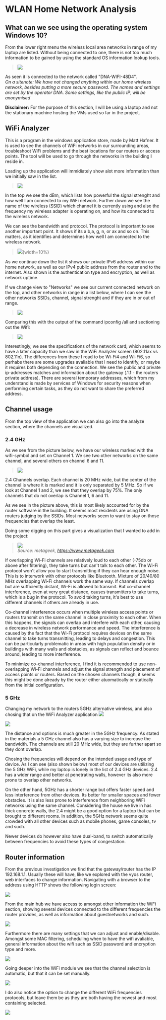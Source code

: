 # WLAN Home Network Analysis

## What can we see using the operating system Windows 10?

From the lower right menu the wireless local area networks in range of my laptop are listed. Without being connected to one, there is not too much information to be gained by using the standard OS information lookup tools. 

>![](/documentation/E14/wifi1.jpeg)

As seen it is connected to the network called "DNA-WIFI-48D4". \
*On a sitenote: We have not changed anything within our home wireless network, besides putting a more secure password. The names and settings are set by the operator DNA. Some settings, like the public IP, will be anonymised*

**Disclaimer:** For the purpose of this section, I will be using a laptop and not the stationary machine hosting the VMs used so far in the project. 


## WiFi Analyzer

This is a program in the windows application store, made by Matt Hafner. It is used to see the channels of WiFi networks in our surrounding areas, troubleshoot WiFi problems and the best locations for our routers or access points. 
The tool will be used to go through the networks in the building I reside in. 


Loading up the application will immidiately show alot more information than we initially saw in the list. 

>![](/documentation/E14/wifi2c.jpg)

In the top we see the dBm, which lists how powerful the signal strenght and how well I am connected to my WiFi network. 
Further down we see the name of the wireless (SSID) which channel it is currently using and also the frequency my wireless adapter is operating on, and how its connected to the wireless network. 

We can see the bandwidth and protocol. The protocol is important to see another important point. It shows if its a b,a, g, n, or ax and so on. This matters, as it identifies and determines how well I am connected 
to the wireless network. 

>![](/documentation/E14/wifiprotocol.png){width=10%}

As we continue down the list it shows our private IPv6 address within our home network, as well as our IPv4 public address from the router and to the internet. 
Also shown is the authentication type and encryption, as well as network uptime.

If we change view to "Networks" we see our current connected network on the top, and other networks in range in a list below, where I can see the other networks SSIDs, channel, signal strenght and if they are in or out of range. 

>![](/documentation/E14/wifi3.jpeg)

Comparing this with the output of the command ipconfig /all and sectioning out the Wifi:

>![](/documentation/E14/wifi4.jpeg)


Interestingly, we see the specifications of the network card, which seems to have a later capacity than we saw in the WiFi Analyzer screen (802.11ax vs 802.11n). The differences from these I read to be Wi-Fi4 and Wi-Fi6, so perhabs there are some upgrades avaliable that I need to identify, or maybe it requires both depending on the connection. 
We see the public and private ip-addresses matches and information about the gateway (.1.1 - the routers private address). There are several temporary addresses, which from my understand is made by services of Windows for security reasons when performing certain tasks, as they do not want to share the preferred address. 


## Channel usage

From the top view of the application we can also go into the analyze section, where the channels are visualized. 


### 2.4 GHz

As we see from the picture below, we have our wireless marked with the wifi-symbol and set on Channel 1. We see two other networks on the same channel, and several others on channel 6 and 11. 
>![](/documentation/E14/wifichannel1.jpeg)

2.4 Channels overlap. Each channel is 20 MHz wide, but the center of the channel is where it is marked and it is only separated by 5 MHz. So if we look at Channel 1 and 2, we see that they overlap by 75%. The only channels that do not overlap is Channel 1, 6 and 11. 

As we see in the picture above, this is most likely accounted for by the router software in the building. It seems most residents are using DNA routers judging by the SSIDs. Most networks seem to want to stay on those frequencies that overlap the least.

Doing some digging on this part gives a visualization that I wanted to add in the project:
>![](/documentation/E14/metageek.jpeg)\
*Source: metageek, https://www.metageek.com*

If overlapping Wi-Fi channels are relatively loud to each other (-75db or above after filtering), they take turns but can't talk to each other. The Wi-Fi protocol won't allow you to start transmitting 
if they can hear enough noise. This is to interwork with other protocols like Bluetooth. Mixture of 20/40/80 MHz overlapping Wi-Fi channels work the same way. If channels overlap but are sufficiently distant, 
Wi-Fi is allowed to transmit. But co-channel interference, even at very great distance, causes transmitters to take turns, which is a bug in the protocol. To avoid taking turns, it's best to use different channels if others are already in use.

Co-channel interference occurs when multiple wireless access points or routers transmit on the same channel in close proximity to each other. When this happens, the signals can overlap and interfere with each other, 
causing a decrease in wireless network performance and speed. The interference is caused by the fact that the Wi-Fi protocol requires devices on the same channel to take turns transmitting, leading to delays and congestion. 
This can be particularly problematic in areas with high population density or in buildings with many walls and obstacles, as signals can reflect and bounce around, leading to more interference. 

To minimize co-channel interference, I find it is recommended to use non-overlapping Wi-Fi channels and adjust the signal strength and placement of access points or routers. Based on the chosen channels though, 
it seems this might be done already by the router either atuomatically or statically from the initial configuration. 


### 5 GHz

Changing my network to the routers 5GHz alternative wireless, and also chosing that on the WiFi Analyzer application ![](/documentation/E14/wifi5ghz.jpeg)

![](/documentation/E14/wifi5ghz2.jpeg)

The distance and options is much greater in the 5GHz frequency. As stated in the materials a 5 GHz channel also has a varying size to increase the bandwidth. The channels are still 20 MHz wide, but they are further apart so they dont overlap. 

Chosing the frequencies will depend on the intended usage and type of device. As I can see (also shown below) most of our devices are utilizing the 5 GHz WiFi, while my laptop is lonely in the list of 2.4 GHz devices. 2.4 has a wider range and 
better at penetrating walls, however its also more prone to overlap other networks. 

On the other hand, 5GHz has a shorter range but offers faster speed and less interference from other devices. Its better for smaller spaces and fewer obstacles. It is also less prone to interference from neighboring WiFi networks using the same channel. 
Considering the house we live in has thick concrete walls, the 2.4 might be a good option for a laptop that can be brought to different rooms. In addition,  the 5GHz network seems quite crowded with all other devices such as mobile phones, game consoles, tv and such. 

Newer devices do however also have dual-band, to switch automatically between frequencies to avoid these types of congestation. 


## Router information

From the previous investigation we find that the gateway/router has the IP 192.168.1.1. Usually these will have, like we explored with the vyos router, web interfaces to change information. Navigating with a browser to the address using HTTP shows the following login screen:

![](/documentation/E14/routerlogin.png)

From the main hub we have access to amongst other information the WiFi section, showing several devices connected to the different frequencies the router provides, as well as information about guestnetworks and such. 

![](/documentation/E14/wifioverview.png)

Furthermore there are many settings that we can adjust and enable/disable. Amongst some MAC filtering, scheduling when to have the wifi avaliable, general information about the wifi such as SSID password and encryption type and more. 

![](/documentation/E14/wifioverview2.png)

Going deeper into the WiFi module we see that the channel selection is automatic, but that it can be set manually.

![](/documentation/E14/wifichannelrouter.png)

I do also notice the option to change the different WiFi frequencies protocols, but leave them be as they are both having the newest and most containing selected.

![](/documentation/E14/anac.png)

